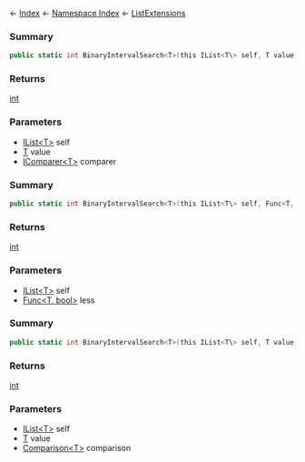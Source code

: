 ← [Index](Api-Index) ← [Namespace Index](Namespace-Index) ← [ListExtensions](System.Collections.Generic.ListExtensions)

### Summary

```csharp
public static int BinaryIntervalSearch<T>(this IList<T\> self, T value, [IComparer<T\> comparer])
```

### Returns

[int](https://docs.microsoft.com/en-us/dotnet/api/System.Int32?view=netframework-4.6)

### Parameters

* [IList<T\>](https://docs.microsoft.com/en-us/dotnet/api/System.Collections.Generic.IList-1?view=netframework-4.6) self
* [T]() value
* [IComparer<T\>](https://docs.microsoft.com/en-us/dotnet/api/System.Collections.Generic.IComparer-1?view=netframework-4.6) comparer
### Summary

```csharp
public static int BinaryIntervalSearch<T>(this IList<T\> self, Func<T, bool\> less)
```

### Returns

[int](https://docs.microsoft.com/en-us/dotnet/api/System.Int32?view=netframework-4.6)

### Parameters

* [IList<T\>](https://docs.microsoft.com/en-us/dotnet/api/System.Collections.Generic.IList-1?view=netframework-4.6) self
* [Func<T, bool\>](https://docs.microsoft.com/en-us/dotnet/api/System.Func-2?view=netframework-4.6) less
### Summary

```csharp
public static int BinaryIntervalSearch<T>(this IList<T\> self, T value, Comparison<T\> comparison)
```

### Returns

[int](https://docs.microsoft.com/en-us/dotnet/api/System.Int32?view=netframework-4.6)

### Parameters

* [IList<T\>](https://docs.microsoft.com/en-us/dotnet/api/System.Collections.Generic.IList-1?view=netframework-4.6) self
* [T]() value
* [Comparison<T\>](https://docs.microsoft.com/en-us/dotnet/api/System.Comparison-1?view=netframework-4.6) comparison
